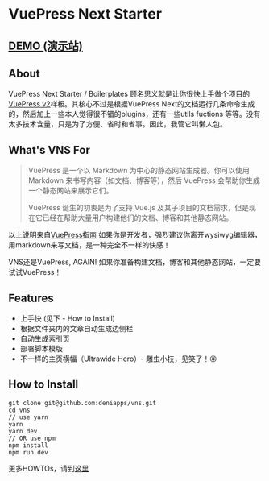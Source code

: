 # VuePress Next Starter

## [DEMO (演示站)](https://deniapps.github.io/vns)

## About
VuePress Next Starter / Boilerplates 顾名思义就是让你很快上手做个项目的[VuePress v2](https://v2.vuepress.vuejs.org/zh/)样板。其核心不过是根据VuePress Next的文档运行几条命令生成的，然后加上一些本人觉得很不错的plugins，还有一些utils fuctions 等等。没有太多技术含量，只是为了方便、省时和省事。因此，我管它叫懒人包。

## What's VNS For

> VuePress 是一个以 Markdown 为中心的静态网站生成器。你可以使用 Markdown 来书写内容（如文档、博客等），然后 VuePress 会帮助你生成一个静态网站来展示它们。
>
> VuePress 诞生的初衷是为了支持 Vue.js 及其子项目的文档需求，但是现在它已经在帮助大量用户构建他们的文档、博客和其他静态网站。

以上说明来自[VuePress指南](https://v2.vuepress.vuejs.org/zh/guide/) 如果你是开发者，强烈建议你离开wysiwyg编辑器，用markdown来写文档，是一种完全不一样的快感！

VNS还是VuePress, AGAIN! 如果你准备构建文档，博客和其他静态网站，一定要试试VuePress！

## Features
- 上手快 (见下 - How to Install)
- 根据文件夹内的文章自动生成边侧栏
- 自动生成索引页
- 部署脚本模版
- 不一样的主页横幅（Ultrawide Hero）- 雕虫小技，见笑了！😜

## How to Install
```shell
git clone git@github.com:deniapps/vns.git
cd vns
// use yarn
yarn
yarn dev
// OR use npm
npm install
npm run dev
```

更多HOWTOs，请到[这里](https://deniapps.github.io/vns/how-tos/)
